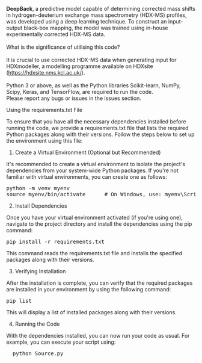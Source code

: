 <b>DeepBack</b>, a predictive model capable of determining corrected mass shifts in hydrogen-deuterium exchange mass spectrometry (HDX-MS) profiles, was developed using a deep learning technique. To construct an input-output black-box mapping, the model was trained using in-house experimentally corrected HDX-MS data. <br /><br />
What is the significance of utilising this code? <br />
<br /> It is crucial to use corrected HDX-MS data when generating input for HDXmodeller, a modelling programme available on HDXsite (https://hdxsite.nms.kcl.ac.uk/). <br /> <br /> Python 3 or above, as well as the Python libraries Scikit-learn, NumPy, Scipy, Keras, and TensorFlow, are required to run the code. 
<br> Please report any bugs or issues in the issues section.<br />

Using the requirements.txt File

To ensure that you have all the necessary dependencies installed before running the code, we provide a requirements.txt file that lists the required Python packages along with their versions. Follow the steps below to set up the environment using this file:
1. Create a Virtual Environment (Optional but Recommended)

It's recommended to create a virtual environment to isolate the project's dependencies from your system-wide Python packages. If you're not familiar with virtual environments, you can create one as follows:
<pre>python -m venv myenv
source myenv/bin/activate      # On Windows, use: myenv\Scripts\activate
</pre>



 2. Install Dependencies

Once you have your virtual environment activated (if you're using one), navigate to the project directory and install the dependencies using the pip command:

<pre>pip install -r requirements.txt
</pre>



This command reads the requirements.txt file and installs the specified packages along with their versions.

 3. Verifying Installation

After the installation is complete, you can verify that the required packages are installed in your environment by using the following command:

<pre>pip list
</pre>


This will display a list of installed packages along with their versions.

 4. Running the Code

With the dependencies installed, you can now run your code as usual. For example, you can execute your script using:

<pre>
  python Source.py
</pre>


